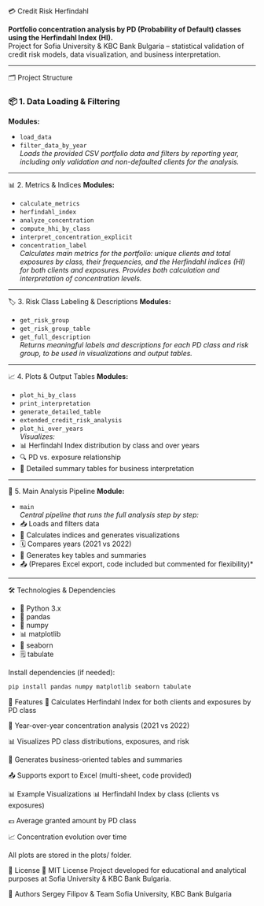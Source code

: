 💳 Credit Risk Herfindahl

**Portfolio concentration analysis by PD (Probability of Default) classes using the Herfindahl Index (HI).**  
Project for Sofia University & KBC Bank Bulgaria – statistical validation of credit risk models, data visualization, and business interpretation.

---

🗂️ Project Structure

### 📦 1. Data Loading & Filtering
**Modules:**  
- `load_data`  
- `filter_data_by_year`  
*Loads the provided CSV portfolio data and filters by reporting year, including only validation and non-defaulted clients for the analysis.*  

---

📊 2. Metrics & Indices
**Modules:**  
- `calculate_metrics`  
- `herfindahl_index`  
- `analyze_concentration`  
- `compute_hhi_by_class`  
- `interpret_concentration_explicit`  
- `concentration_label`  
*Calculates main metrics for the portfolio: unique clients and total exposures by class, their frequencies, and the Herfindahl indices (HI) for both clients and exposures. Provides both calculation and interpretation of concentration levels.*  

---

🏷️ 3. Risk Class Labeling & Descriptions
**Modules:**  
- `get_risk_group`  
- `get_risk_group_table`  
- `get_full_description`  
*Returns meaningful labels and descriptions for each PD class and risk group, to be used in visualizations and output tables.*  

---

📈 4. Plots & Output Tables
**Modules:**  
- `plot_hi_by_class`  
- `print_interpretation`  
- `generate_detailed_table`  
- `extended_credit_risk_analysis`  
- `plot_hi_over_years`  
*Visualizes:*  
- 📊 Herfindahl Index distribution by class and over years  
- 🔍 PD vs. exposure relationship  
- 🧾 Detailed summary tables for business interpretation  

---

🔄 5. Main Analysis Pipeline
**Module:**  
- `main`  
*Central pipeline that runs the full analysis step by step:*  
- 📥 Loads and filters data  
- 📏 Calculates indices and generates visualizations  
- 🗓️ Compares years (2021 vs 2022)  
- 🧾 Generates key tables and summaries  
- 📤 (Prepares Excel export, code included but commented for flexibility)*

---

🛠️ Technologies & Dependencies

- 🐍 Python 3.x
- 🐼 pandas
- 🔢 numpy
- 📊 matplotlib
- 🎨 seaborn
- 🗒️ tabulate

Install dependencies (if needed):
```bash
pip install pandas numpy matplotlib seaborn tabulate
```

🎯 Features
🧮 Calculates Herfindahl Index for both clients and exposures by PD class

📆 Year-over-year concentration analysis (2021 vs 2022)

📊 Visualizes PD class distributions, exposures, and risk

🧾 Generates business-oriented tables and summaries

📤 Supports export to Excel (multi-sheet, code provided)

📊 Example Visualizations
📊 Herfindahl Index by class (clients vs exposures)

💶 Average granted amount by PD class

📈 Concentration evolution over time

All plots are stored in the plots/ folder.

📄 License
📝 MIT License
Project developed for educational and analytical purposes at Sofia University & KBC Bank Bulgaria.

👥 Authors
Sergey Filipov & Team
Sofia University, KBC Bank Bulgaria
